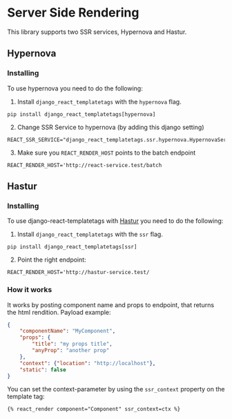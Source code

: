 # Server Side Rendering

This library supports two SSR services, Hypernova and Hastur.

## Hypernova

### Installing

To use hypernova you need to do the following:

1. Install `django_react_templatetags` with the `hypernova` flag.

```
pip install django_react_templatetags[hypernova]
```

2. Change SSR Service to hypernova (by adding this django setting)

```
REACT_SSR_SERVICE="django_react_templatetags.ssr.hypernova.HypernovaService"
```

3. Make sure you `REACT_RENDER_HOST` points to the batch endpoint

```
REACT_RENDER_HOST='http://react-service.test/batch
```

## Hastur

### Installing

To use django-react-templatetags with [Hastur](https://github.com/Frojd/Hastur) you need to do the following:

1. Install `django_react_templatetags` with the `ssr` flag.

```
pip install django_react_templatetags[ssr]
```

2. Point the right endpoint:

```
REACT_RENDER_HOST='http://hastur-service.test/
```

### How it works
It works by posting component name and props to endpoint, that returns the html rendition. Payload example:

```json
{
    "componentName": "MyComponent",
    "props": {
        "title": "my props title",
        "anyProp": "another prop"
    },
    "context": {"location": "http://localhost"},
    "static": false
}
```

You can set the context-parameter by using the `ssr_context` property on the template tag:
```html
{% react_render component="Component" ssr_context=ctx %}
```


